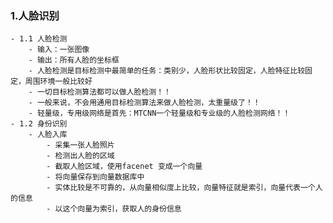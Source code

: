 ### 1.人脸识别
    - 1.1 人脸检测
        - 输入：一张图像
        - 输出：所有人脸的坐标框
        - 人脸检测是目标检测中最简单的任务：类别少，人脸形状比较固定，人脸特征比较固定，周围环境一般比较好
        - 一切目标检测算法都可以做人脸检测！！
        - 一般来说，不会用通用目标检测算法来做人脸检测，太重量级了！！
        - 轻量级，专用级网络是首先：MTCNN一个轻量级和专业级的人脸检测网络！！
    - 1.2 身份识别
        - 人脸入库
            - 采集一张人脸照片
            - 检测出人脸的区域
            - 截取人脸区域，使用facenet 变成一个向量
            - 将向量保存到向量数据库中
            - 实体比较是不可靠的，从向量相似度上比较，向量特征就是索引，向量代表一个人的信息
            - 以这个向量为索引，获取人的身份信息